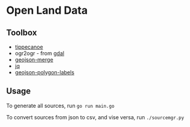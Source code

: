 # Open Land Data

## Toolbox
- [tippecanoe](https://github.com/mapbox/tippecanoe)
- ogr2ogr - from [gdal](https://gdal.org/download.html)
- [geojson-merge](https://github.com/mapbox/geojson-merge)
- [jq](https://stedolan.github.io/jq/)
- [geojson-polygon-labels](https://github.com/andrewharvey/geojson-polygon-labels)

## Usage

To generate all sources, run `go run main.go`

To convert sources from json to csv, and vise versa, run `./sourcemgr.py`